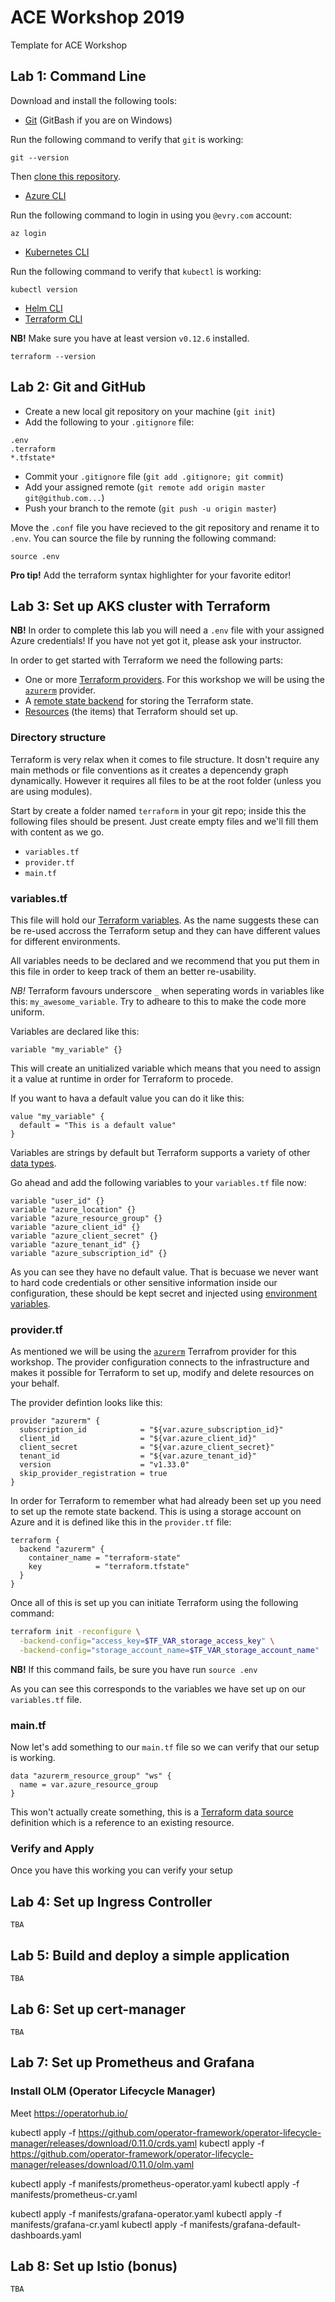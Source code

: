 # ACE Workshop 2019

Template for ACE Workshop

## Lab 1: Command Line

Download and install the following tools:

* [Git](https://git-scm.com/downloads) (GitBash if you are on Windows)

Run the following command to verify that `git` is working:

```
git --version
```

Then [clone this repository](https://help.github.com/en/articles/cloning-a-repository).

* [Azure CLI](https://docs.microsoft.com/en-us/cli/azure/?view=azure-cli-latest)

Run the following command to login in using you `@evry.com` account:

```
az login
```

* [Kubernetes CLI](https://kubernetes.io/docs/tasks/tools/install-kubectl/)

Run the following command to verify that `kubectl` is working:

```
kubectl version
```

* [Helm CLI](https://github.com/helm/helm/releases/tag/v2.14.3)
* [Terraform CLI](https://www.terraform.io/downloads.html)

**NB!** Make sure you have at least version `v0.12.6` installed.

```
terraform --version
```

## Lab 2: Git and GitHub

* Create a new local git repository on your machine (`git init`)
* Add the following to your `.gitignore` file:

```
.env
.terraform
*.tfstate*
```

* Commit your `.gitignore` file (`git add .gitignore; git commit`)
* Add your assigned remote (`git remote add origin master git@github.com...`)
* Push your branch to the remote (`git push -u origin master`)

Move the `.conf` file you have recieved to the git repository and rename it to
`.env`. You can source the file by running the following command:

```
source .env
```

**Pro tip!** Add the terraform syntax highlighter for your favorite editor!

## Lab 3: Set up AKS cluster with Terraform

**NB!** In order to complete this lab you will need a `.env` file with your
assigned Azure credentials! If you have not yet got it, please ask your
instructor.

In order to get started with Terraform we need the following parts:

* One or more [Terraform providers][tf-providers]. For this workshop we will be
  using the [`azurerm`][tf-azurerm] provider.
* A [remote state backend][tf-backends] for storing the Terraform state.
* [Resources][tf-resources] (the items) that Terraform should set up.

[tf-providers]: https://terraform.io/docs/providers
[tf-backends]: https://www.terraform.io/docs/backends/index.html
[tf-azurerm]: https://www.terraform.io/docs/providers/azurerm/
[tf-azurerm-backend]: https://www.terraform.io/docs/backends/types/azurerm.html<Paste>
[tf-resources]: https://www.terraform.io/docs/configuration/resources.html

### Directory structure

Terraform is very relax when it comes to file structure. It dosn't require any
main methods or file conventions as it creates a depencendy graph dynamically.
However it requires all files to be at the root folder (unless you are using
modules).

Start by create a folder named `terraform` in your git repo; inside this the
following files should be present. Just create empty files and we'll fill them
with content as we go.

* `variables.tf`
* `provider.tf`
* `main.tf`

### variables.tf

This file will hold our [Terraform variables][tf-variables]. As the name
suggests these can be re-used accross the Terraform setup and they can have
different values for different environments.

All variables needs to be declared and we recommend that you put them in this
file in order to keep track of them an better re-usability.

*NB!* Terraform favours underscore `_` when seperating words in variables like
this: `my_awesome_variable`. Try to adheare to this to make the code more
uniform.

Variables are declared like this:

```hcl
variable "my_variable" {}
```

This will create an unitialized variable which means that you need to assign it
a value at runtime in order for Terraform to procede.

If you want to hava a default value you can do it like this:

```hcl
value "my_variable" {
  default = "This is a default value"
}
```

Variables are strings by default but Terraform supports a variety of other [data
types][tf-datatypes].

[tf-variables]: https://www.terraform.io/docs/configuration/variables.html
[tf-datatypes]: https://www.terraform.io/docs/configuration/types.html

Go ahead and add the following variables to your `variables.tf` file now:

```hcl
variable "user_id" {}
variable "azure_location" {}
variable "azure_resource_group" {}
variable "azure_client_id" {}
variable "azure_client_secret" {}
variable "azure_tenant_id" {}
variable "azure_subscription_id" {}
```

As you can see they have no default value. That is becuase we never want to hard
code credentials or other sensitive information inside our configuration, these
should be kept secret and injected using [environment variables][tf-envvars].

[tf-envvars]: https://www.terraform.io/docs/configuration/variables.html#environment-variables

### provider.tf

As mentioned we will be using the [`azurerm`][tf-azurerm] Terrafrom provider for
this workshop. The provider configuration connects to the infrastructure and
makes it possible for Terraform to set up, modify and delete resources on your
behalf.

The provider defintion looks like this:

```hcl
provider "azurerm" {
  subscription_id            = "${var.azure_subscription_id}"
  client_id                  = "${var.azure_client_id}"
  client_secret              = "${var.azure_client_secret}"
  tenant_id                  = "${var.azure_tenant_id}"
  version                    = "v1.33.0"
  skip_provider_registration = true
}
```

In order for Terraform to remember what had already been set up you need to set
up the remote state backend. This is using a storage account on Azure and it is
defined like this in the `provider.tf` file:

```
terraform {
  backend "azurerm" {
    container_name = "terraform-state"
    key            = "terraform.tfstate"
  }
}
```

Once all of this is set up you can initiate Terraform using the following
command:

```bash
terraform init -reconfigure \
  -backend-config="access_key=$TF_VAR_storage_access_key" \
  -backend-config="storage_account_name=$TF_VAR_storage_account_name"
```

**NB!** If this command fails, be sure you have run `source .env`

As you can see this corresponds to the variables we have set up on our
`variables.tf` file.

### main.tf

Now let's add something to our `main.tf` file so we can verify that our setup is
working.

```hcl
data "azurerm_resource_group" "ws" {
  name = var.azure_resource_group
}
```

This won't actually create something, this is a [Terraform data
source][tf-datasources] definition which is a reference to an existing resource.

[tf-datasources]: https://www.terraform.io/docs/configuration/data-sources.html

### Verify and Apply

Once you have this working you can verify your setup


## Lab 4: Set up Ingress Controller

`TBA`

## Lab 5: Build and deploy a simple application

`TBA`

## Lab 6: Set up cert-manager

`TBA`

## Lab 7: Set up Prometheus and Grafana

### Install OLM (Operator Lifecycle Manager)

Meet https://operatorhub.io/

kubectl apply -f https://github.com/operator-framework/operator-lifecycle-manager/releases/download/0.11.0/crds.yaml
kubectl apply -f https://github.com/operator-framework/operator-lifecycle-manager/releases/download/0.11.0/olm.yaml

kubectl apply -f manifests/prometheus-operator.yaml
kubectl apply -f manifests/prometheus-cr.yaml

kubectl apply -f manifests/grafana-operator.yaml
kubectl apply -f manifests/grafana-cr.yaml
kubectl apply -f manifests/grafana-default-dashboards.yaml

## Lab 8: Set up Istio (bonus)

`TBA`
